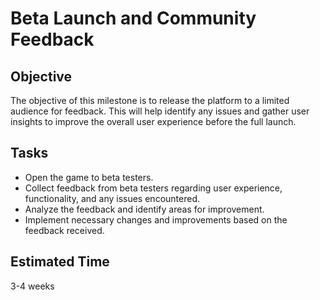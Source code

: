 # Beta Launch and Community Feedback

## Objective
The objective of this milestone is to release the platform to a limited audience for feedback. This will help identify any issues and gather user insights to improve the overall user experience before the full launch.

## Tasks
- Open the game to beta testers.
- Collect feedback from beta testers regarding user experience, functionality, and any issues encountered.
- Analyze the feedback and identify areas for improvement.
- Implement necessary changes and improvements based on the feedback received.

## Estimated Time
3-4 weeks

